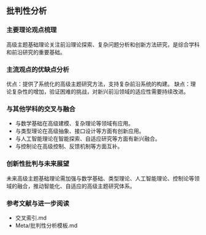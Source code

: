 ## 批判性分析

### 主要理论观点梳理

高级主题基础理论关注前沿理论探索、复杂问题分析和创新方法研究，是综合学科和前沿研究的重要基础。

### 主流观点的优缺点分析

优点：提供了系统化的高级主题研究方法，支持复杂前沿系统的构建。
缺点：理论复杂性的增加，验证困难的挑战，对新兴前沿领域的适应性需要持续改进。

### 与其他学科的交叉与融合

- 与数学基础在高级建模、复杂理论等领域有应用。
- 与类型理论在高级抽象、接口设计等方面有创新应用。
- 与人工智能理论在智能探索、自适应研究等方面有新兴融合。
- 与控制论在高级控制、反馈机制等方面互补。

### 创新性批判与未来展望

未来高级主题基础理论需加强与数学基础、类型理论、人工智能理论、控制论等领域的融合，推动智能化、自适应的高级主题研究体系。

### 参考文献与进一步阅读

- 交叉索引.md
- Meta/批判性分析模板.md
